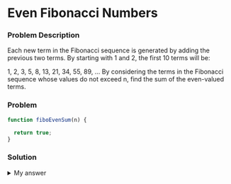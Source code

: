 # Even Fibonacci Numbers

### Problem Description
Each new term in the Fibonacci sequence is generated by adding the previous two terms. By starting with 1 and 2, the first 10 terms will be:

1, 2, 3, 5, 8, 13, 21, 34, 55, 89, ...
By considering the terms in the Fibonacci sequence whose values do not exceed n, find the sum of the even-valued terms.

### Problem
```javascript
function fiboEvenSum(n) {

  return true;
}
```

### Solution
<details>
  <summary>
    My answer
  </summary>
  
  
```javascript
function fiboEvenSum(n) {
  let num1=0, num2=1;
  let store, sum=0;
  for (let i=0; i<n; i++) {
    store = num1+num2;
    num1 = num2;
    num2 = store;
    if (num2 % 2 == 0 && num2 <= n) sum += num2;
  }
  return sum;
}
```
</details>

